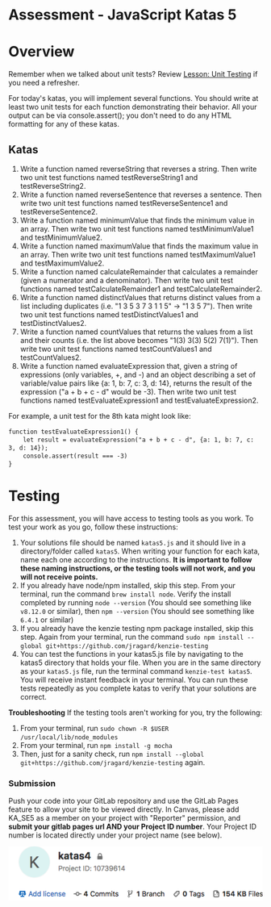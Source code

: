 # Assessment - JavaScript Katas 5

# Overview

Remember when we talked about unit tests?  Review [Lesson: Unit Testing](https://my.kenzie.academy/courses/20/assignments/1633) if you need a refresher.

For today's katas, you will implement several functions. You should write at least two unit tests for each function demonstrating their behavior. All your output can be via console.assert(); you don't need to do any HTML formatting for any of these katas.

## Katas

1. Write a function named reverseString that reverses a string. Then write two unit test functions named testReverseString1 and testReverseString2.
2. Write a function named reverseSentence that reverses a sentence. Then write two unit test functions named testReverseSentence1 and testReverseSentence2.
3. Write a function named minimumValue that finds the minimum value in an array. Then write two unit test functions named testMinimumValue1 and testMinimumValue2.
4. Write a function named maximumValue that finds the maximum value in an array. Then write two unit test functions named testMaximumValue1 and testMaximumValue2.
5. Write a function named calculateRemainder that calculates a remainder (given a numerator and a denominator). Then write two unit test functions named testCalculateRemainder1 and testCalculateRemainder2.
6. Write a function named distinctValues that returns distinct values from a list including duplicates (i.e. "1 3 5 3 7 3 1 1 5" -> "1 3 5 7"). Then write two unit test functions named testDistinctValues1 and testDistinctValues2.
7. Write a function named countValues that returns the values from a list and their counts (i.e. the list above becomes "1(3) 3(3) 5(2) 7(1)"). Then write two unit test functions named testCountValues1 and testCountValues2.
8. Write a function named evaluateExpression that, given a string of expressions (only variables, +, and -) and an object describing a set of variable/value pairs like {a: 1, b: 7, c: 3, d: 14}, returns the result of the expression ("a + b + c - d" would be -3). Then write two unit test functions named testEvaluateExpression1 and testEvaluateExpression2.

For example, a unit test for the 8th kata might look like:

```
function testEvaluateExpression1() {
    let result = evaluateExpression("a + b + c - d", {a: 1, b: 7, c: 3, d: 14});
    console.assert(result === -3)
}
```

# Testing #

For this assessment, you will have access to testing tools as you work.  To test your work as you go, follow these instructions:

1. Your solutions file should be named `katas5.js` and it should live in a directory/folder called `katas5`.  When writing your function for each kata, name each one according to the instructions.  **It is important to follow these naming instructions, or the testing tools will not work, and you will not receive points.**
2. If you already have node/npm installed, skip this step.  From your terminal, run the command `brew install node`. Verify the install completed by running `node --version` (You should see something like `v8.12.0` or similar), then `npm --version` (You should see something like `6.4.1` or similar)
3. If you already have the kenzie testing npm package installed, skip this step.  Again from your terminal, run the command `sudo npm install --global git+https://github.com/jragard/kenzie-testing`
4. You can test the functions in your katas5.js file by navigating to the katas5 directory that holds your file.  When you are in the same directory as your `katas5.js` file, run the terminal command `kenzie-test katas5`.  You will receive instant feedback in your terminal.  You can run these tests repeatedly as you complete katas to verify that your solutions are correct.

**Troubleshooting** If the testing tools aren't working for you, try the following:
1. From your terminal, run `sudo chown -R $USER /usr/local/lib/node_modules`
2. From your terminal, run `npm install -g mocha`
3. Then, just for a sanity check, run `npm install --global git+https://github.com/jragard/kenzie-testing` again.

### Submission ###

Push your code into your GitLab repository and use the GitLab Pages feature to allow your site to be viewed directly. In Canvas, please add KA_SE5 as a member on your project with "Reporter" permission, and **submit your gitlab pages url AND your Project ID number**.  Your Project ID number is located directly under your project name (see below).

![](project_id.png)

